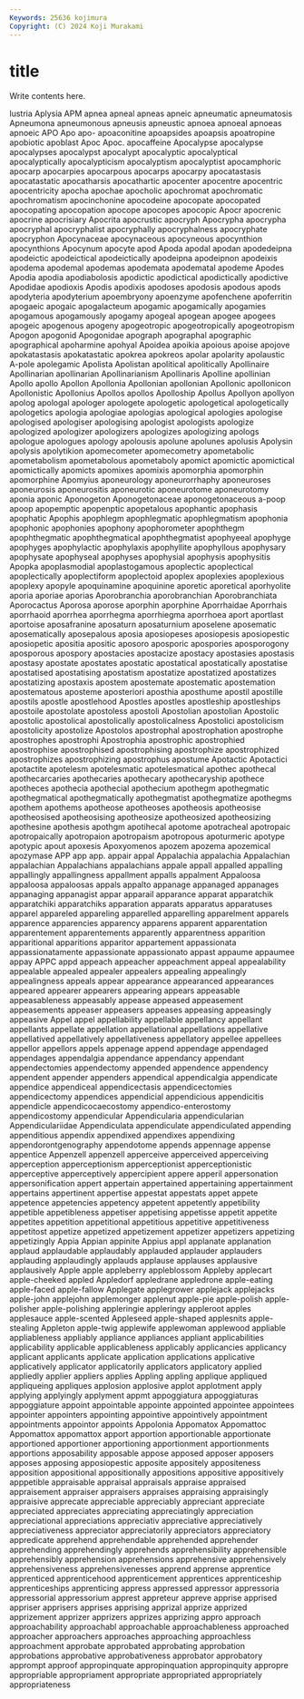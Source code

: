 ```yaml
---
Keywords: 25636 kojimura
Copyright: (C) 2024 Koji Murakami
---
```


# title

Write contents here.



lustria Aplysia APM apnea apneal
apneas apneic apneumatic apneumatosis Apneumona apneumonous apneusis apneustic apnoea apnoeal
apnoeas apnoeic APO Apo apo- apoaconitine apoapsides apoapsis apoatropine apobiotic
apoblast Apoc Apoc. apocaffeine Apocalypse apocalypse apocalypses apocalypst apocalypt apocalyptic
apocalyptical apocalyptically apocalypticism apocalyptism apocalyptist apocamphoric apocarp apocarpies apocarpous apocarps
apocarpy apocatastasis apocatastatic apocatharsis apocathartic apocenter apocentre apocentric apocentricity apocha
apochae apocholic apochromat apochromatic apochromatism apocinchonine apocodeine apocopate apocopated apocopating
apocopation apocope apocopes apocopic Apocr apocrenic apocrine apocrisiary Apocrita apocrustic
apocryph Apocrypha apocrypha apocryphal apocryphalist apocryphally apocryphalness apocryphate apocryphon Apocynaceae
apocynaceous apocyneous apocynthion apocynthions Apocynum apocyte apod Apoda apodal apodan
apodedeipna apodeictic apodeictical apodeictically apodeipna apodeipnon apodeixis apodema apodemal apodemas
apodemata apodematal apodeme Apodes Apodia apodia apodiabolosis apodictic apodictical apodictically
apodictive Apodidae apodioxis Apodis apodixis apodoses apodosis apodous apods apodyteria
apodyterium apoembryony apoenzyme apofenchene apoferritin apogaeic apogaic apogalacteum apogamic apogamically
apogamies apogamous apogamously apogamy apogeal apogean apogee apogees apogeic apogenous
apogeny apogeotropic apogeotropically apogeotropism Apogon apogonid Apogonidae apograph apographal apographic
apographical apoharmine apohyal Apoidea apoikia apoious apoise apojove apokatastasis apokatastatic
apokrea apokreos apolar apolarity apolaustic A-pole apolegamic Apolista Apolistan apolitical
apolitically Apollinaire Apollinarian apollinarian Apollinarianism Apollinaris Apolline apollinian Apollo apollo
Apollon Apollonia Apollonian apollonian Apollonic apollonicon Apollonistic Apollonius Apollos apollos
Apolloship Apollus Apollyon apollyon apolog apologal apologer apologete apologetic apologetical
apologetically apologetics apologia apologiae apologias apological apologies apologise apologised apologiser
apologising apologist apologists apologize apologized apologizer apologizers apologizes apologizing apologs
apologue apologues apology apolousis apolune apolunes apolusis Apolysin apolysis apolytikion
apomecometer apomecometry apometabolic apometabolism apometabolous apometaboly apomict apomictic apomictical apomictically
apomicts apomixes apomixis apomorphia apomorphin apomorphine Apomyius aponeurology aponeurorrhaphy aponeuroses
aponeurosis aponeurositis aponeurotic aponeurotome aponeurotomy aponia aponic Aponogeton Aponogetonaceae aponogetonaceous
a-poop apoop apopemptic apopenptic apopetalous apophantic apophasis apophatic Apophis apophlegm
apophlegmatic apophlegmatism apophonia apophonic apophonies apophony apophorometer apophthegm apophthegmatic apophthegmatical
apophthegmatist apophyeeal apophyge apophyges apophylactic apophylaxis apophyllite apophyllous apophysary apophysate
apophyseal apophyses apophysial apophysis apophysitis Apopka apoplasmodial apoplastogamous apoplectic apoplectical
apoplectically apoplectiform apoplectoid apoplex apoplexies apoplexious apoplexy apopyle apoquinamine apoquinine
aporetic aporetical aporhyolite aporia aporiae aporias Aporobranchia aporobranchian Aporobranchiata Aporocactus
Aporosa aporose aporphin aporphine Aporrhaidae Aporrhais aporrhaoid aporrhea aporrhegma aporrhiegma
aporrhoea aport aportlast aportoise aposafranine aposaturn aposaturnium aposelene aposematic aposematically
aposepalous aposia aposiopeses aposiopesis aposiopestic aposiopetic apositia apositic aposoro aposporic
apospories aposporogony aposporous apospory apostacies apostacize apostacy apostasies apostasis apostasy
apostate apostates apostatic apostatical apostatically apostatise apostatised apostatising apostatism apostatize
apostatized apostatizes apostatizing apostaxis apostem apostemate apostematic apostemation apostematous aposteme
aposteriori aposthia aposthume apostil apostille apostils apostle apostlehood Apostles apostles
apostleship apostleships apostoile apostolate apostoless apostoli Apostolian apostolian Apostolic apostolic
apostolical apostolically apostolicalness Apostolici apostolicism apostolicity apostolize Apostolos apostrophal apostrophation
apostrophe apostrophes apostrophi Apostrophia apostrophic apostrophied apostrophise apostrophised apostrophising apostrophize
apostrophized apostrophizes apostrophizing apostrophus apostume Apotactic Apotactici apotactite apotelesm apotelesmatic
apotelesmatical apothec apothecal apothecarcaries apothecaries apothecary apothecaryship apothece apotheces apothecia
apothecial apothecium apothegm apothegmatic apothegmatical apothegmatically apothegmatist apothegmatize apothegms apothem
apothems apotheose apotheoses apotheosis apotheosise apotheosised apotheosising apotheosize apotheosized apotheosizing
apothesine apothesis apothgm apotihecal apotome apotracheal apotropaic apotropaically apotropaion apotropaism
apotropous apoturmeric apotype apotypic apout apoxesis Apoxyomenos apozem apozema apozemical
apozymase APP app app. appair appal Appalachia appalachia Appalachian appalachian
Appalachians appalachians appale appall appalled appalling appallingly appallingness appallment appalls
appalment Appaloosa appaloosa appaloosas appals appalto appanage appanaged appanages appanaging
appanagist appar apparail apparance apparat apparatchik apparatchiki apparatchiks apparation apparats
apparatus apparatuses apparel appareled appareling apparelled apparelling apparelment apparels apparence
apparencies apparency apparens apparent apparentation apparentement apparentements apparently apparentness apparition
apparitional apparitions apparitor appartement appassionata appassionatamente appassionate appassionato appast appaume
appaumee appay APPC appd appeach appeacher appeachment appeal appealability appealable
appealed appealer appealers appealing appealingly appealingness appeals appear appearance appearanced
appearances appeared appearer appearers appearing appears appeasable appeasableness appeasably appease
appeased appeasement appeasements appeaser appeasers appeases appeasing appeasingly appeasive Appel
appel appellability appellable appellancy appellant appellants appellate appellation appellational appellations
appellative appellatived appellatively appellativeness appellatory appellee appellees appellor appellors appels
appenage append appendage appendaged appendages appendalgia appendance appendancy appendant appendectomies
appendectomy appended appendence appendency appendent appender appenders appendical appendicalgia appendicate
appendice appendiceal appendicectasis appendicectomies appendicectomy appendices appendicial appendicious appendicitis appendicle
appendicocaecostomy appendico-enterostomy appendicostomy appendicular Appendicularia appendicularian Appendiculariidae Appendiculata appendiculate appendiculated
appending appenditious appendix appendixed appendixes appendixing appendorontgenography appendotome appends appennage
appense appentice Appenzell appenzell apperceive apperceived apperceiving apperception apperceptionism apperceptionist
apperceptionistic apperceptive apperceptively appercipient appere apperil appersonation appersonification appert appertain
appertained appertaining appertainment appertains appertinent appertise appestat appestats appet appete
appetence appetencies appetency appetent appetently appetibility appetible appetibleness appetiser appetising
appetisse appetit appetite appetites appetition appetitional appetitious appetitive appetitiveness appetitost
appetize appetized appetizement appetizer appetizers appetizing appetizingly Appia Appian appinite
Appius appl applanate applanation applaud applaudable applaudably applauded applauder applauders
applauding applaudingly applauds applause applauses applausive applausively Apple apple appleberry
appleblossom Appleby applecart apple-cheeked appled Appledorf appledrane appledrone apple-eating apple-faced
apple-fallow Applegate applegrower applejack applejacks apple-john applejohn applemonger applenut apple-pie
apple-polish apple-polisher apple-polishing appleringie appleringy appleroot apples applesauce apple-scented Appleseed
apple-shaped applesnits apple-stealing Appleton apple-twig applewife applewoman applewood appliable appliableness
appliably appliance appliances appliant applicabilities applicability applicable applicableness applicably applicancies
applicancy applicant applicants applicate application applications applicative applicatively applicator applicatorily
applicators applicatory applied appliedly applier appliers applies Appling appling applique
appliqued appliqueing appliques applosion applosive applot applotment apply applying applyingly
applyment appmt appoggiatura appoggiaturas appoggiature appoint appointable appointe appointed appointee
appointees appointer appointers appointing appointive appointively appointment appointments appointor appoints
Appolonia Appomatox Appomattoc Appomattox appomattox apport apportion apportionable apportionate apportioned
apportioner apportioning apportionment apportionments apportions apposability apposable appose apposed apposer
apposers apposes apposing apposiopestic apposite appositely appositeness apposition appositional appositionally
appositions appositive appositively apppetible appraisable appraisal appraisals appraise appraised appraisement
appraiser appraisers appraises appraising appraisingly appraisive apprecate appreciable appreciably appreciant
appreciate appreciated appreciates appreciating appreciatingly appreciation appreciational appreciations appreciativ appreciative
appreciatively appreciativeness appreciator appreciatorily appreciators appreciatory appredicate apprehend apprehendable apprehended
apprehender apprehending apprehendingly apprehends apprehensibility apprehensible apprehensibly apprehension apprehensions apprehensive
apprehensively apprehensiveness apprehensivenesses apprend apprense apprentice apprenticed apprenticehood apprenticement apprentices
apprenticeship apprenticeships apprenticing appress appressed appressor appressoria appressorial appressorium apprest
appreteur appreve apprise apprised appriser apprisers apprises apprising apprizal apprize
apprized apprizement apprizer apprizers apprizes apprizing appro approach approachability approachabl
approachable approachableness approached approacher approachers approaches approaching approachless approachment approbate
approbated approbating approbation approbations approbative approbativeness approbator approbatory apprompt approof
appropinquate appropinquation appropinquity appropre appropriable appropriament appropriate appropriated appropriately appropriateness
